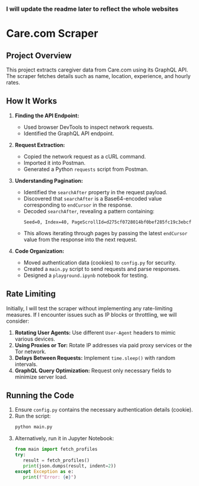 ### I will update the readme later to reflect the whole websites

# Care.com Scraper

## Project Overview
This project extracts caregiver data from Care.com using its GraphQL API. The scraper fetches details such as name, location, experience, and hourly rates.

## How It Works
1. **Finding the API Endpoint:**  
   - Used browser DevTools to inspect network requests.
   - Identified the GraphQL API endpoint.

2. **Request Extraction:**  
   - Copied the network request as a cURL command.
   - Imported it into Postman.
   - Generated a Python `requests` script from Postman.

3. **Understanding Pagination:**  
   - Identified the `searchAfter` property in the request payload.
   - Discovered that `searchAfter` is a Base64-encoded value corresponding to `endCursor` in the response.
   - Decoded `searchAfter`, revealing a pattern containing:
     ```
     Seed=0, Index=40, PageScrollId=d275cf0728014bf0bef285fc19c3ebcf
     ```
   - This allows iterating through pages by passing the latest `endCursor` value from the response into the next request.

4. **Code Organization:**  
   - Moved authentication data (cookies) to `config.py` for security.
   - Created a `main.py` script to send requests and parse responses.
   - Designed a `playground.ipynb` notebook for testing.

## Rate Limiting
Initially, I will test the scraper without implementing any rate-limiting measures. If I encounter issues such as IP blocks or throttling, we will consider:
1. **Rotating User Agents:** Use different `User-Agent` headers to mimic various devices.
2. **Using Proxies or Tor:** Rotate IP addresses via paid proxy services or the Tor network.
3. **Delays Between Requests:** Implement `time.sleep()` with random intervals.
4. **GraphQL Query Optimization:** Request only necessary fields to minimize server load.

## Running the Code
1. Ensure `config.py` contains the necessary authentication details (cookie).
2. Run the script:
   ```bash
   python main.py
   ```
3. Alternatively, run it in Jupyter Notebook:
    ```python
    from main import fetch_profiles
    try:
       result = fetch_profiles()
       print(json.dumps(result, indent=2))
    except Exception as e:
       print(f"Error: {e}")
    ```
